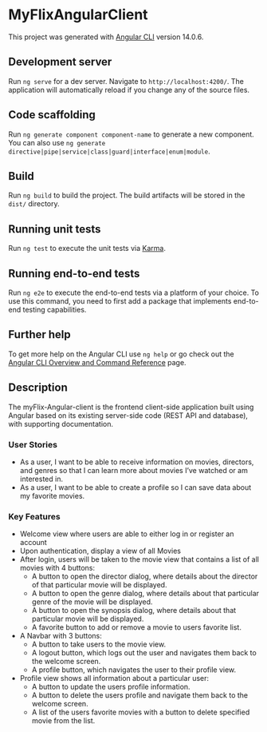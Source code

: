 # MyFlixAngularClient

This project was generated with [Angular CLI](https://github.com/angular/angular-cli) version 14.0.6.

## Development server

Run `ng serve` for a dev server. Navigate to `http://localhost:4200/`. The application will automatically reload if you change any of the source files.

## Code scaffolding

Run `ng generate component component-name` to generate a new component. You can also use `ng generate directive|pipe|service|class|guard|interface|enum|module`.

## Build

Run `ng build` to build the project. The build artifacts will be stored in the `dist/` directory.

## Running unit tests

Run `ng test` to execute the unit tests via [Karma](https://karma-runner.github.io).

## Running end-to-end tests

Run `ng e2e` to execute the end-to-end tests via a platform of your choice. To use this command, you need to first add a package that implements end-to-end testing capabilities.

## Further help

To get more help on the Angular CLI use `ng help` or go check out the [Angular CLI Overview and Command Reference](https://angular.io/cli) page.

## Description
The myFlix-Angular-client is the frontend client-side application built using Angular based on its existing server-side code (REST API and database),
with supporting documentation.

### User Stories
* As a user, I want to be able to receive information on movies, directors, and genres so that I can learn more about movies I’ve watched or am interested in.
* As a user, I want to be able to create a profile so I can save data about my favorite movies.

### Key Features
* Welcome view where users are able to either log in or register an account
* Upon authentication, display a view of all Movies
* After login, users will be taken to the movie view that contains a list of all movies with 4 buttons:
  * A button to open the director dialog, where details about the director of that particular movie will be displayed.
  * A button to open the genre dialog, where details about that particular genre of the movie will be displayed.
  * A button to open the synopsis dialog, where details about that particular movie will be displayed.
  * A favorite button to add or remove a movie to users favorite list.
* A Navbar with 3 buttons:
  * A button to take users to the movie view.
  * A logout button, which logs out the user and navigates them back to the welcome screen.
  * A profile button, which navigates the user to their profile view.
* Profile view shows all information about a particular user:
  * A button to update the users profile information.
  * A button to delete the users profile and navigate them back to the welcome screen.
  * A list of the users favorite movies with a button to delete specified movie from the list.
